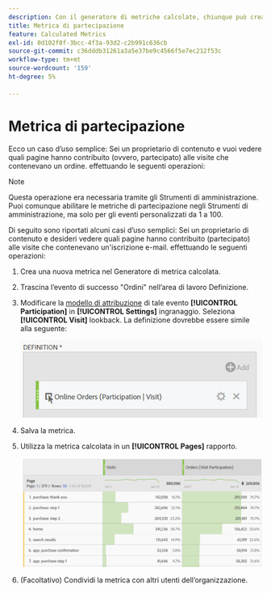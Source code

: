 ```yaml
---
description: Con il generatore di metriche calcolate, chiunque può creare una metrica di partecipazione.
title: Metrica di partecipazione
feature: Calculated Metrics
exl-id: 0d102f0f-3bcc-4f3a-93d2-c2b991c636cb
source-git-commit: c36dddb31261a3a5e37be9c4566f5e7ec212f53c
workflow-type: tm+mt
source-wordcount: '159'
ht-degree: 5%

---
```


# Metrica di partecipazione

Ecco un caso d’uso semplice: Sei un proprietario di contenuto e vuoi vedere quali pagine hanno contribuito (ovvero, partecipato) alle visite che contenevano un ordine. effettuando le seguenti operazioni:

>[!NOTE]
>
>Questa operazione era necessaria tramite gli Strumenti di amministrazione. Puoi comunque abilitare le metriche di partecipazione negli Strumenti di amministrazione, ma solo per gli eventi personalizzati da 1 a 100.

Di seguito sono riportati alcuni casi d’uso semplici: Sei un proprietario di contenuto e desideri vedere quali pagine hanno contribuito (partecipato) alle visite che contenevano un&#39;iscrizione e-mail. effettuando le seguenti operazioni:

1. Crea una nuova metrica nel Generatore di metrica calcolata.
1. Trascina l’evento di successo &quot;Ordini&quot; nell’area di lavoro Definizione.
1. Modificare la [modello di attribuzione](/help/components/calc-metrics/cm-workflow/m-metric-type-alloc.md) di tale evento **[!UICONTROL Participation]** in **[!UICONTROL Settings]** ingranaggio. Seleziona **[!UICONTROL Visit]** lookback. La definizione dovrebbe essere simile alla seguente:

   ![](assets/participation.png)

1. Salva la metrica.
1. Utilizza la metrica calcolata in un **[!UICONTROL Pages]** rapporto.

   ![](assets/participation-pages.png)

1. (Facoltativo) Condividi la metrica con altri utenti dell’organizzazione.
